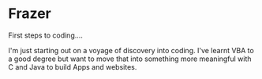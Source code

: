 Frazer
======

First steps to coding....

  I'm just starting out on a voyage of discovery into coding.
  I've learnt VBA to a good degree but want to move that into something more meaningful with C and Java to build Apps and websites.


